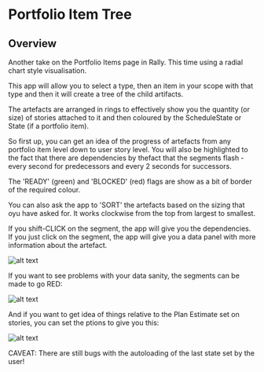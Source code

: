 Portfolio Item Tree
===================

## Overview

Another take on the Portfolio Items page in Rally. This time using a radial chart style visualisation.

This app will allow you to select a type, then an item in your scope with that type and then it will create a tree of the child artifacts.

The artefacts are arranged in rings to effectively show you the quantity (or size) of stories attached to it and then coloured by the ScheduleState or State (if a portfolio item).

So first up, you can get an idea of the progress of artefacts from any portfolio item level down to user story level. You will also be highlighted to the fact that there are dependencies by thefact that the segments flash - every second for predecessors and every 2 seconds for successors.

The 'READY' (green) and 'BLOCKED' (red) flags are show as a bit of border of the required colour.

You can also ask the app to 'SORT' the artefacts based on the sizing that oyu have asked for. It works clockwise from the top from largest to smallest.

If you shift-CLICK on the segment, the app will give you the dependencies. If you just click on the segment, the app will give you a data panel with more information about the artefact.

![alt text](https://github.com/nikantonelli/Radial-Density/blob/master/Images/overview.png)

If you want to see problems with your data sanity, the segments can be made to go RED:

![alt text](https://github.com/nikantonelli/Radial-Density/blob/master/Images/data_errors.png)

And if you want to get idea of things relative to the Plan Estimate set on stories, you can set the ptions to give you this:

![alt text](https://github.com/nikantonelli/Radial-Density/blob/master/Images/sizedByPlanEst.png)


CAVEAT: There are still bugs with the autoloading of the last state set by the user!

